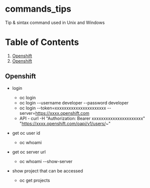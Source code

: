# commands_tips
Tip & sintax command used in Unix and Windows

# Table of Contents
1. [Openshift](#openshift)
1. [Openshift](#openshift)


<a name="openshift" />

## Openshift

* login
  * oc login
  * oc login --username developer --password developer
  * oc login --token=xxxxxxxxxxxxxxxxxxxxxx --server=https://xxxx.openshift.com
  * API - curl -H "Authorization: Bearer xxxxxxxxxxxxxxxxxxxxxx" "https://xxxx.openshift.com/oapi/v1/users/~"
  
* get oc user id
  * oc whoami

* get oc server url
  * oc whoami --show-server
  
* show project that can be accessed
  * oc get projects


